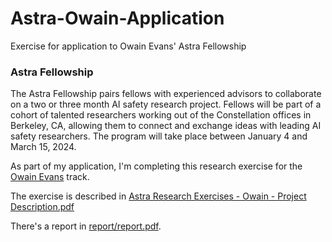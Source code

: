 # Astra-Owain-Application
Exercise for application to Owain Evans' Astra Fellowship


### Astra Fellowship
The Astra Fellowship pairs fellows with experienced advisors to collaborate on a two or three month AI safety research project. Fellows will be part of a cohort of talented researchers working out of the Constellation offices in Berkeley, CA, allowing them to connect and exchange ideas with leading AI safety researchers. The program will take place between January 4 and March 15, 2024.


As part of my application, I'm completing this research exercise for the [Owain Evans](https://owainevans.com/) track.

The exercise is described in [Astra Research Exercises - Owain - Project Description.pdf](Astra%20Research%20Exercises%20-%20Owain%20-%20Project%20Description.pdf)

There's a report in [report/report.pdf](report/report.pdf).
